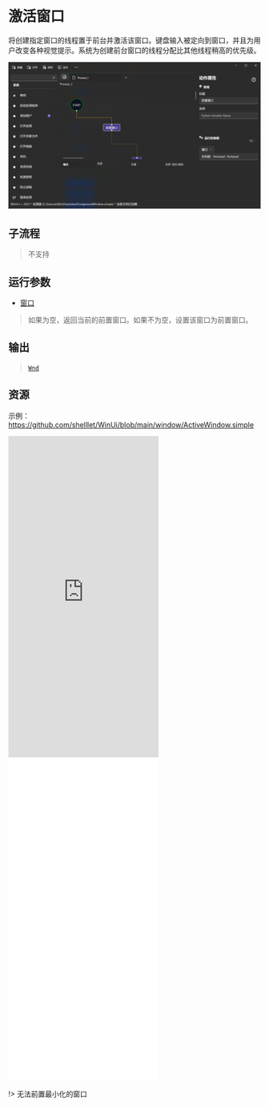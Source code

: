 # 激活窗口 
将创建指定窗口的线程置于前台并激活该窗口。键盘输入被定向到窗口，并且为用户改变各种视觉提示。系统为创建前台窗口的线程分配比其他线程稍高的优先级。

![ActiveWindow](./images/05.png ':size=90%')

## 子流程
> 不支持


## 运行参数

* [窗口](./types/Wnd.md)
> 如果为空，返回当前的前置窗口。如果不为空，设置该窗口为前置窗口。

## 输出

> [`Wnd`](./types/Wnd.md)    


## 资源

示例：https://github.com/shelllet/WinUi/blob/main/window/ActiveWindow.simple

<iframe type="text/html" height="640px" src="https://www.youtube.com/embed/zhsbenmmuwM" frameborder="0"></iframe>

<iframe src="//player.bilibili.com/player.html?bvid=BV1sF411D7Sh&page=1&autoplay=0" height='640px' scrolling="no" frameborder="no" framespacing="0" allowfullscreen="true"></iframe>

!> 无法前置最小化的窗口